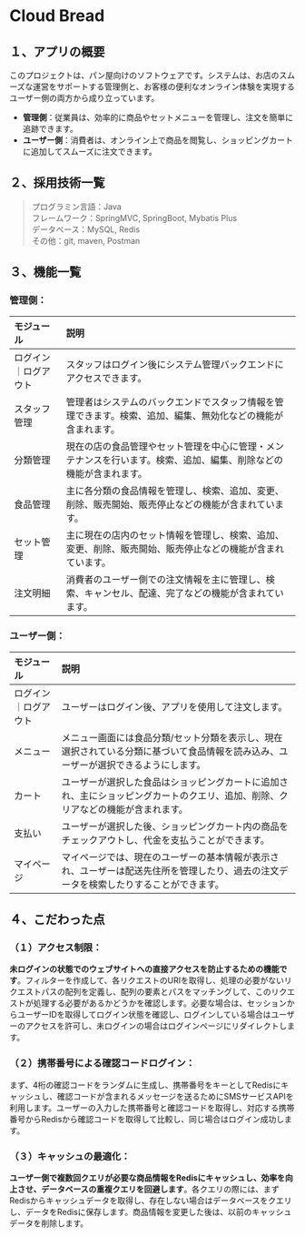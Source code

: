 # Cloud Bread
## １、アプリの概要
このプロジェクトは、パン屋向けのソフトウェアです。システムは、お店のスムーズな運営をサポートする管理側と、お客様の便利なオンライン体験を実現するユーザー側の両方から成り立っています。
* **管理側**：従業員は、効率的に商品やセットメニューを管理し、注文を簡単に追跡できます。
* **ユーザー側**：消費者は、オンライン上で商品を閲覧し、ショッピングカートに追加してスムーズに注文できます。
## ２、採用技術一覧
>プログラミン言語：Java  
>フレームワーク：SpringMVC, SpringBoot, Mybatis Plus  
>データベース：MySQL, Redis  
>その他：git, maven, Postman
## ３、機能一覧
### 管理側：
| モジュール           | 説明                                                        |
| :------------------ |:----------------------------------------------------------|
| ログイン｜ログアウト | スタッフはログイン後にシステム管理バックエンドにアクセスできます。                         |
| スタッフ管理         | 管理者はシステムのバックエンドでスタッフ情報を管理できます。検索、追加、編集、無効化などの機能が含まれます。    |
| 分類管理            | 現在の店の食品管理やセット管理を中心に管理・メンテナンスを行います。検索、追加、編集、削除などの機能が含まれます。 |
| 食品管理            | 主に各分類の食品情報を管理し、検索、追加、変更、削除、販売開始、販売停止などの機能が含まれています。        |
| セット管理           | 主に現在の店内のセット情報を管理し、検索、追加、変更、削除、販売開始、販売停止などの機能が含まれています。     |
| 注文明細            | 消費者のユーザー側での注文情報を主に管理し、検索、キャンセル、配達、完了などの機能が含まれています。        |
### ユーザー側：
| モジュール           | 説明                                                                  |
| :------------------ |:--------------------------------------------------------------------|
| ログイン｜ログアウト | ユーザーはログイン後、アプリを使用して注文します。                                           |
| メニュー            | メニュー画面には食品分類/セット分類を表示し、現在選択されている分類に基づいて食品情報を読み込み、ユーザーが選択できるようにします。  |
| カート              | ユーザーが選択した食品はショッピングカートに追加され、主にショッピングカートのクエリ、追加、削除、クリアなどの機能が含まれます。    |
| 支払い              | ユーザーが選択した後、ショッピングカート内の商品をチェックアウトし、代金を支払うことができます。                    |
| マイページ           | マイページでは、現在のユーザーの基本情報が表示され、ユーザーは配送先住所を管理したり、過去の注文データを検索したりすることができます。 |
## ４、こだわった点
### （１）アクセス制限：
**未ログインの状態でのウェブサイトへの直接アクセスを防止するための機能です**。フィルターを作成して、各リクエストのURIを取得し、処理の必要がないリクエストパスの配列を定義し、配列の要素とパスをマッチングして、このリクエストが処理する必要があるかどうかを確認します。必要な場合は、セッションからユーザーIDを取得してログイン状態を確認し、ログインしている場合はユーザーのアクセスを許可し、未ログインの場合はログインページにリダイレクトします。
### （２）携帯番号による確認コードログイン：
まず、4桁の確認コードをランダムに生成し、携帯番号をキーとしてRedisにキャッシュし、確認コードが含まれるメッセージを送るためにSMSサービスAPIを利用します。ユーザーの入力した携帯番号と確認コードを取得し、対応する携帯番号からRedisから確認コードを取得して比較し、同じ場合はログイン成功します。
### （３）キャッシュの最適化：
**ユーザー側で複数回クエリが必要な商品情報をRedisにキャッシュし、効率を向上させ、データベースの重複クエリを回避します**。各クエリの際には、まずRedisからキャッシュデータを取得し、存在しない場合はデータベースをクエリし、データをRedisに保存します。商品情報を変更した後は、以前のキャッシュデータを削除します。